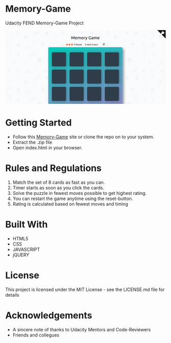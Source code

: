 # Memory-Game
Udacity FEND Memory-Game Project

![Overview](https://raw.githubusercontent.com/binaryshrey/Memory-Game/master/Overview.png)

# Getting Started
- Follow this [Memory-Game](https://binaryshrey.github.io/Memory-Game/) site or clone the repo on to your system.
- Extract the .zip file
- Open index.html in your browser. 

# Rules and Regulations 
1. Match the set of 8 cards as fast as you can.
2. Timer starts as soon as you click the cards.
3. Solve the puzzle in fewest moves possible to get highest rating.
4. You can restart the game anytime using the reset-button.
5. Rating is calculated based on fewest moves and timing

# Built With
- HTML5
- CSS
- JAVASCRIPT
- jQUERY

# License
This project is licensed under the MIT License - see the LICENSE.md file for details

# Acknowledgements
- A sincere note of thanks to Udacity Mentors and Code-Reviewers
- Friends and collegues
